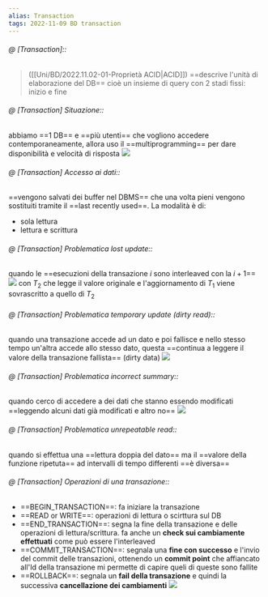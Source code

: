 ```yaml
---
alias: Transaction
tags: 2022-11-09 BD transaction
---
```


###### @ [Transaction]::
> ([[Uni/BD/2022.11.02-01-Proprietà ACID|ACID]]) ==descrive l'unità di elaborazione del DB== cioè un insieme di query con 2 stadi fissi: inizio e fine
<!--ID: 1670236970951-->


###### @ [Transaction] Situazione::
abbiamo ==1 DB== e ==più utenti== che vogliono accedere contemporaneamente, allora uso il ==multiprogramming== per dare disponibilità e velocità di risposta
![](Uni/BD/img/multiuser.jpeg)
<!--ID: 1670236970955-->




###### @ [Transaction] Accesso ai dati::
==vengono salvati dei buffer nel DBMS== che una volta pieni vengono sostituiti tramite il ==last recently used==. La modalità è di:
- sola lettura
- lettura e scrittura
<!--ID: 1670236970960-->


###### @ [Transaction] Problematica lost update::
quando le ==esecuzioni della transazione $i$ sono interleaved con la $i+1$==
    ![](Uni/BD/img/lostupdate.jpeg)
    con $T_2$ che legge il valore originale e l'aggiornamento di $T_1$ viene sovrascritto a quello di $T_2$
<!--ID: 1670237672259-->




###### @ [Transaction] Problematica temporary update (dirty read)::
quando una transazione accede ad un dato e poi fallisce e nello stesso tempo un'altra accede allo stesso dato, questa ==continua a leggere il valore della transazione fallista== (dirty data)
![](Uni/BD/img/dirtyread.jpeg)
<!--ID: 1670237672265-->




###### @ [Transaction] Problematica incorrect summary::
quando cerco di accedere a dei dati che stanno essendo modificati ==leggendo alcuni dati già modificati e altro no==
    ![](Uni/BD/img/incsum.jpeg)
<!--ID: 1670237672269-->




###### @ [Transaction] Problematica unrepeatable read::
quando si effettua una ==lettura doppia del dato== ma il ==valore della funzione ripetuta== ad intervalli di tempo differenti ==è diversa==
<!--ID: 1670237672273-->




###### @ [Transaction] Operazioni di una transazione::
- ==BEGIN\_TRANSACTION==: fa iniziare la transazione
- ==READ or WRITE==: operazioni di lettura o scirttura sul DB
- ==END\_TRANSACTION==: segna la fine della transazione e delle operazioni di lettura/scrittura. fa anche un **check sui cambiamente effettuati** come può essere l'interleaved
- ==COMMIT\_TRANSACTION==: segnala una **fine con successo** e l'invio del commit delle transazioni, ottenendo un **commit point** che affiancato all'Id della transazione mi permette di capire queli di queste sono fallite
- ==ROLLBACK==: segnala un **fail della transazione** e quindi la successiva **cancellazione dei cambiamenti**
![](Uni/BD/img/opertrans.jpeg)
<!--ID: 1670236970964-->


